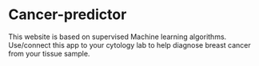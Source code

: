 # Cancer-predictor
This website is based on supervised Machine learning algorithms. Use/connect this app to your cytology lab to help diagnose breast cancer from your tissue sample.
